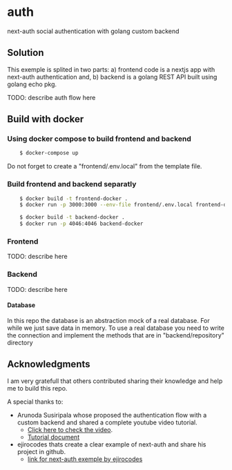# auth
next-auth social authentication with golang custom backend

## Solution

This exemple is splited in two parts: 
a) frontend code is a nextjs app with next-auth authentication and,
b) backend is a golang REST API built using golang echo pkg.

TODO: describe auth flow here

## Build with docker

### Using docker compose to build frontend and backend

```sh
    $ docker-compose up
```

Do not forget to create a "frontend/.env.local" from the template file.

### Build frontend and backend separatly

```sh
    $ docker build -t frontend-docker .
    $ docker run -p 3000:3000 --env-file frontend/.env.local frontend-docker
```

```sh
    $ docker build -t backend-docker .
    $ docker run -p 4046:4046 backend-docker
```

### Frontend

TODO: describe here

### Backend

TODO: describe here

#### Database

In this repo the database is an abstraction mock of a real database. For while we just save data in memory. 
To use a real database you need to write the connection and implement the methods that are in "backend/repository" directory

## Acknowledgments

I am very gratefull that others contributed sharing their knowledge and help me to build this repo. 

A special thanks to: 
 - Arunoda Susiripala whose proposed the authentication flow with a custom backend and shared a complete youtube video tutorial. 
   - [Click here to check the video](https://www.youtube.com/watch?v=k1HdzwHh7RY&list=WL&index=1&t=4988s).
   - [Tutorial document](https://arunoda.me/blog/add-auth-support-to-a-next-js-app-with-a-custom-backend)
 - ejirocodes thats create a clear example of next-auth and share his project in github.
   - [link for next-auth exemple by ejirocodes](https://github.com/ejirocodes/Nextjs_Authentication)


